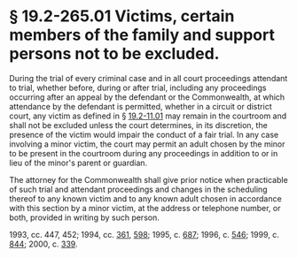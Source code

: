 # § 19.2-265.01 Victims, certain members of the family and support persons not to be excluded.

<p>During the trial of every criminal case and in all court proceedings attendant to trial, whether before, during or after trial, including any proceedings occurring after an appeal by the defendant or the Commonwealth, at which attendance by the defendant is permitted, whether in a circuit or district court, any victim as defined in § <a href='http://law.lis.virginia.gov/vacode/19.2-11.01/'>19.2-11.01</a> may remain in the courtroom and shall not be excluded unless the court determines, in its discretion, the presence of the victim would impair the conduct of a fair trial. In any case involving a minor victim, the court may permit an adult chosen by the minor to be present in the courtroom during any proceedings in addition to or in lieu of the minor's parent or guardian.</p><p>The attorney for the Commonwealth shall give prior notice when practicable of such trial and attendant proceedings and changes in the scheduling thereof to any known victim and to any known adult chosen in accordance with this section by a minor victim, at the address or telephone number, or both, provided in writing by such person.</p><p>1993, cc. 447, 452; 1994, cc. <a href='http://lis.virginia.gov/cgi-bin/legp604.exe?941+ful+CHAP0361'>361</a>, <a href='http://lis.virginia.gov/cgi-bin/legp604.exe?941+ful+CHAP0598'>598</a>; 1995, c. <a href='http://lis.virginia.gov/cgi-bin/legp604.exe?951+ful+CHAP0687'>687</a>; 1996, c. <a href='http://lis.virginia.gov/cgi-bin/legp604.exe?961+ful+CHAP0546'>546</a>; 1999, c. <a href='http://lis.virginia.gov/cgi-bin/legp604.exe?991+ful+CHAP0844'>844</a>; 2000, c. <a href='http://lis.virginia.gov/cgi-bin/legp604.exe?001+ful+CHAP0339'>339</a>.</p>